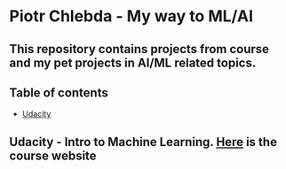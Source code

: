 # Piotr Chlebda - My way to ML/AI


## This repository contains projects from course and my pet projects in AI/ML related topics.

## Table of contents
- [Udacity](#udacity)


## Udacity - Intro to Machine Learning. [Here](https://classroom.udacity.com/courses/ud120) is the course website


